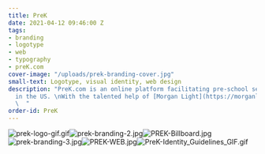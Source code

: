 ```yaml
---
title: PreK
date: 2021-04-12 09:46:00 Z
tags:
- branding
- logotype
- web
- typography
- preK.com
cover-image: "/uploads/prek-branding-cover.jpg"
small-text: Logotype, visual identity, web design
description: "PreK.com is an online platform facilitating pre-school search and booking
  in the US. \nWith the talented help of [Morgan Light](https://morganlight.com/).
  \  "
order-id: PreK
---
```


![prek-logo-gif.gif](/uploads/prek-logo-gif.gif)![prek-branding-2.jpg](/uploads/prek-branding-2.jpg)![PREK-Billboard.jpg](/uploads/PREK-Billboard.jpg)![prek-branding-3.jpg](/uploads/prek-branding-3.jpg)![PREK-WEB.jpg](/uploads/PREK-WEB.jpg)![PreK-Identity_Guidelines_GIF.gif](/uploads/PreK-Identity_Guidelines_GIF.gif)